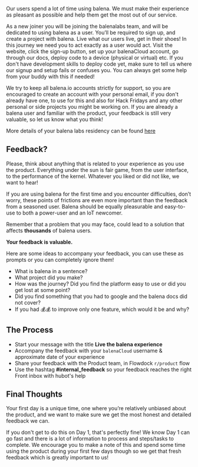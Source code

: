 Our users spend a lot of time using balena. We must make their experience as pleasant as possible and help them get the most out of our service. 

As a new joiner you will be joining the balenalabs team, and will be dedicated to using balena as a user. You’ll be required to sign up, and create a project with balena. Live what our users live, get in their shoes! In this journey we need you to act exactly as a user would act. Visit the website, click the sign-up button, set up your balenaCloud account, go through our docs, deploy code to a device (physical or virtual) etc. If you don't have development skills to deploy code yet, make sure to tell us where our signup and setup fails or confuses you. You can always get some help from your buddy with this if needed! 

We try to keep all balena.io accounts strictly for support, so you are encouraged to create an account with your personal email, if you don't already have one, to use for this and also for Hack Fridays and any other personal or side projects you might be working on. If you are already a balena user and familiar with the product, your feedback is still very valuable, so let us know what you think!

More details of your balena labs residency can be found [here](https://github.com/balena-io/balena-io/wiki/balena-labs-residency)

## Feedback? 

Please, think about anything that is related to your experience as you use the product. Everything under the sun is fair game, from the user interface, to the performance of the kernel. Whatever you liked or did not like, we want to hear!

If you are using balena for the first time and you encounter difficulties, don’t worry, these points of frictions are even more important than the feedback from a seasoned user. Balena should be equally pleasurable and easy-to-use to both a power-user and an IoT newcomer.

Remember that a problem that you may face, could lead to a solution that affects **thousands** of balena users. 

**Your feedback is valuable.**

Here are some ideas to accompany your feedback, you can use these as prompts or you can completely ignore them! 

* What is balena in a sentence?
* What project did you make? 
* How was the journey? Did you find the platform easy to use or did you get lost at some point?
* Did you find something that you had to google and the balena docs did not cover?
* If you had 💰💰 to improve only one feature,  which would it be and why? 

## The Process

* Start your message with the title **Live the balena experience**
* Accompany the feedback with your `balenaCloud` username & approximate date of your experience
* Share your feedback with the Product team, in Flowdock `r/product` flow
* Use the hashtag **#internal_feedback** so your feedback reaches the right Front inbox with hubot's help

## Final Thoughts

Your first day is a unique time, one where you’re relatively unbiased about the product, and we want to make sure we get the most honest and detailed feedback we can.

If you don't get to do this on Day 1, that's perfectly fine! We know Day 1 can go fast and there is a lot of information to process and steps/tasks to complete. We encourage you to make a note of this and spend some time using the product during your first few days though so we get that fresh feedback which is greatly important to us!